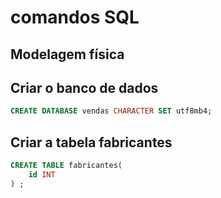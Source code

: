 # comandos SQL

## Modelagem física

## Criar o banco de dados
``` sql
CREATE DATABASE vendas CHARACTER SET utf8mb4;
```

## Criar a tabela fabricantes
``` sql
CREATE TABLE fabricantes(
    id INT 
) ;
```